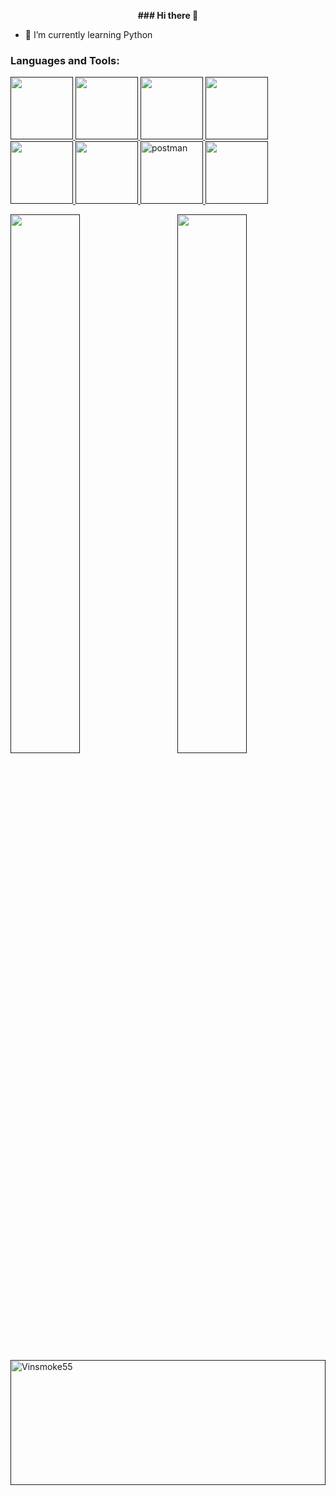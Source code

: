 <p align="center"><b>### Hi there 👋</b></p>



- 🌱 I’m currently learning Python<br>

<!-- - 👯 I’m looking to collaborate on ...
- 🤔 I’m looking for help with ...
- 💬 Ask me about ...
- 📫 How to reach me: ...
- 😄 Pronouns: ...
- ⚡ Fun 
-->

<h3 align="left">Languages and Tools:</h3>
<p align="left"> <a href="" target="_blank" rel="noreferrer"> 
 <img src="https://cdn.jsdelivr.net/gh/devicons/devicon/icons/python/python-original.svg" width="100" height="100"/>        
<img src="https://cdn.jsdelivr.net/gh/devicons/devicon/icons/django/django-plain.svg" width="100" height="100"/>  
<img src="https://cdn.jsdelivr.net/gh/devicons/devicon/icons/react/react-original.svg" width="100" height="100"/>
<img src="https://cdn.jsdelivr.net/gh/devicons/devicon/icons/git/git-original.svg" width="100" height="100"/>
<img src="https://cdn.jsdelivr.net/gh/devicons/devicon/icons/postgresql/postgresql-original.svg" width="100" height="100"/>
<img src="https://cdn.jsdelivr.net/gh/devicons/devicon/icons/sqlite/sqlite-original.svg" width="100" height="100"/>
          
<img src="https://www.vectorlogo.zone/logos/getpostman/getpostman-icon.svg" alt="postman" width="100" height="100"/>  
<img src="https://cdn.jsdelivr.net/gh/devicons/devicon@latest/icons/tailwindcss/tailwindcss-original.svg" width="100" height="100"/> 
</p>

<!--
<div>
<p><img align="left" src="https://seeklogo.com/images/F/fastapi-logo-541BAA112F-seeklogo.com.png" alt="FastAPI" width="25%" height="200"></p>
<p><img align="left" src="https://raw.githubusercontent.com/devicons/devicon/master/icons/python/python-original.svg" alt="python" width="40%" height="200"/></p>
<p><img align="right" src="https://cdn.worldvectorlogo.com/logos/django.svg" alt="django" width="20%" height="200"/></p>
</div>
-->

<img align="left" width="47%" bg_color="red" src="https://github-readme-stats.vercel.app/api?username=vinsmoke55&show_icons=true&theme=vision-friendly-dark">
<img align="right" width="47%" src="https://github-readme-stats.vercel.app/api/top-langs/?username=Vinsmoke55&layout=compact&theme=vision-friendly-dark")(https://github.com/vinsmoke55/github-readme-stats">

<p><img align="center" width="100%" height="200px" src="https://github-readme-streak-stats.herokuapp.com/?user=Vinsmoke55&layout=compact&theme=vision-friendly-dark" alt="Vinsmoke55" /></p>
